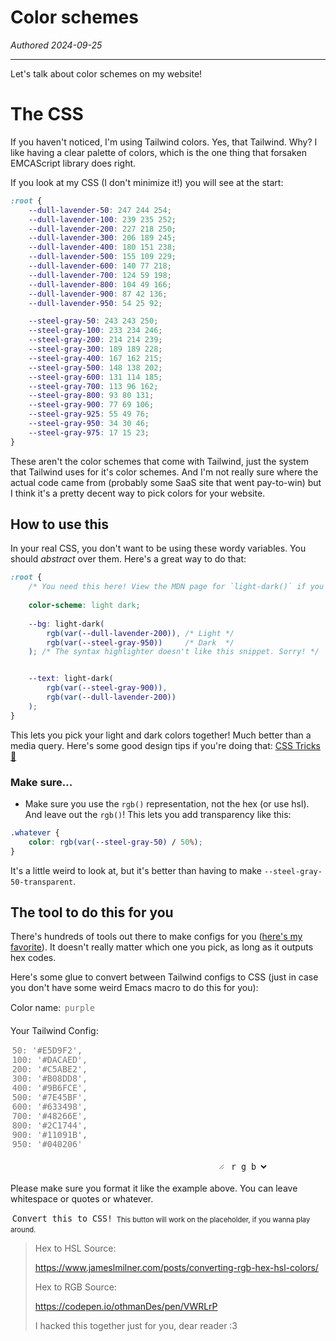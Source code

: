 # Color schemes

*Authored 2024-09-25*

---

Let's talk about color schemes on my website!

# The CSS

If you haven't noticed, I'm using Tailwind colors.
Yes, that Tailwind. Why? I like having a clear palette of colors, 
which is the one thing that forsaken EMCAScript library does right.

If you look at my CSS (I don't minimize it!) you will see at the start:

```css
:root {
    --dull-lavender-50: 247 244 254;
    --dull-lavender-100: 239 235 252;
    --dull-lavender-200: 227 218 250;
    --dull-lavender-300: 206 189 245;
    --dull-lavender-400: 180 151 238;
    --dull-lavender-500: 155 109 229;
    --dull-lavender-600: 140 77 218;
    --dull-lavender-700: 124 59 198;
    --dull-lavender-800: 104 49 166;
    --dull-lavender-900: 87 42 136;
    --dull-lavender-950: 54 25 92;

    --steel-gray-50: 243 243 250;
    --steel-gray-100: 233 234 246;
    --steel-gray-200: 214 214 239;
    --steel-gray-300: 189 189 228;
    --steel-gray-400: 167 162 215;
    --steel-gray-500: 148 138 202;
    --steel-gray-600: 131 114 185;
    --steel-gray-700: 113 96 162;
    --steel-gray-800: 93 80 131;
    --steel-gray-900: 77 69 106;
    --steel-gray-925: 55 49 76;
    --steel-gray-950: 34 30 46;
    --steel-gray-975: 17 15 23;
}
```

These aren't the color schemes that come with Tailwind, just the system 
that Tailwind uses for it's color schemes. And I'm not really sure where
the actual code came from (probably some SaaS site that went pay-to-win)
but I think it's a pretty decent way to pick colors for your website.


## How to use this

In your real CSS, you don't want to be using these wordy variables.
You should _abstract_ over them. Here's a great way to do that:

```css
:root {
    /* You need this here! View the MDN page for `light-dark()` if you're curious. */
    
    color-scheme: light dark;
    
    --bg: light-dark(
        rgb(var(--dull-lavender-200)), /* Light */
        rgb(var(--steel-gray-950))     /* Dark  */
    ); /* The syntax highlighter doesn't like this snippet. Sorry! */


    --text: light-dark(
        rgb(var(--steel-gray-900)),
        rgb(var(--dull-lavender-200))
    );
}
```

This lets you pick your light and dark colors together! 
Much better than a media query. 
Here's some good design tips if you're doing that: [CSS Tricks 🔗](https://css-tricks.com/a-complete-guide-to-dark-mode-on-the-web/#design)

### Make sure...

- Make sure you use the `rgb()` representation, not the hex (or use hsl). 
  And leave out the `rgb()`! This lets you add transparency like this:

```css
.whatever {
    color: rgb(var(--steel-gray-50) / 50%);
}
```

It's a little weird to look at, but it's better than having to make `--steel-gray-50-transparent`.

## The tool to do this for you

There's hundreds of tools out there to make configs for you ([here's my favorite](https://www.tailwindshades.com)). 
It doesn't really matter which one you pick, as long as it outputs hex codes.

Here's some glue to convert between Tailwind configs to CSS 
(just in case you don't have some weird Emacs macro to do this for you):

<style>
.inputs {
    background-color: var(--plain-bg);
    border: 1px solid var(--border);
    color: var(--text);
    padding: 0.2em;
    border-radius: 0.2em;
    font-family: Cascadia Code, monospace;
}

.inputs-surface0 {
    background-color: var(--bg-surface0);
    border: 1px solid var(--border);
    color: var(--text);
    padding: 0.2em;
    border-radius: 0.2em;
    font-family: Cascadia Code, monospace;
}

</style>
<label> Color name: <input class="inputs" id="color_name" placeholder="purple"></label> <br><br>
<label>
Your Tailwind Config: <br>
<textarea class="inputs" id="tailwind" rows="13" cols="40" placeholder="50: '#E5D9F2',
100: '#DACAED',
200: '#C5ABE2',
300: '#B08DD8',
400: '#9B6FCE',
500: '#7E45BF',
600: '#633498',
700: '#48266E',
800: '#2C1744',
900: '#11091B',
950: '#040206'
"></textarea>
</label>

<select id="color-format" class="inputs-surface0">
    <option value="rgb">r g b</option>
    <option value="hsl">h s l</option>
</select>

Please make sure you format it like the example above. You can leave whitespace or quotes or whatever.


<script>
    function cssConvert() {
        let palette = document.querySelector("textarea#tailwind").value ||
`50: '#E5D9F2',
100: '#DACAED',
200: '#C5ABE2',
300: '#B08DD8',
400: '#9B6FCE',
500: '#7E45BF',
600: '#633498',
700: '#48266E',
800: '#2C1744',
900: '#11091B',
950: '#040206'`;

        let palette_name = (document.querySelector("input#color_name").value || "purple").replaceAll(" ", "-");
        let color_format = document.querySelector("select#color-format").value || "rgb";

        let shades = {};

        try {
            palette.trim().split("\n").forEach((i) => {
                let text = i.split(":");
                let shade_number = text[0].trim().replaceAll("\"", "").replaceAll("'", "");
                let color_unparsed = text[1].trim().replaceAll(",", "").replaceAll("\"", "").replaceAll("'", "");

                if (color_format === "rgb") {
                    shades[shade_number] = hex2rgb(color_unparsed);
                } else if (color_format === "hsl") {
                    shades[shade_number] = hex2hsl(color_unparsed);
                }
            });
        } catch (error) {
            console.error(error);
            alert(error);
        }

        let str = "";
        str += ":root {\n";

        for (const [key, value] of Object.entries(shades)) {
            str += `    --${palette_name}-${key}: ${value}\n`;
        }
        
        str += "}";

        document.querySelector("textarea#tailwind").value = str;
    }

    function hex2rgb(hex) {
        let pattern_color = "^#([A-Fa-f0-9]{6})$";
        if (hex.match(pattern_color)) {
            let hex_color = hex.replace("#", "")
                , r = parseInt(hex_color.substring(0, 2), 16)
                , g = parseInt(hex_color.substring(2, 4), 16)
                , b = parseInt(hex_color.substring(4, 6), 16);
            return `${r} ${g} ${b}`;
        }
        else {
            throw new Error('Error Color Format');
        }
    }

    function hex2hsl(hex) {
      const result = /^#?([a-f\d]{2})([a-f\d]{2})([a-f\d]{2})$/i.exec(hex);

      if (!result) {
        throw new Error("Could not parse Hex Color");
      }

      const rHex = parseInt(result[1], 16);
      const gHex = parseInt(result[2], 16);
      const bHex = parseInt(result[3], 16);

      const r = rHex / 255;
      const g = gHex / 255;
      const b = bHex / 255;

      const max = Math.max(r, g, b);
      const min = Math.min(r, g, b);

      let h = (max + min) / 2;
      let s = h;
      let l = h;

      if (max === min) {
        return { h: 0, s: 0, l };
      }

      const d = max - min;
      s = l > 0.5 ? d / (2 - max - min) : d / (max + min);
      switch (max) {
        case r:
          h = (g - b) / d + (g < b ? 6 : 0);
          break;
        case g:
          h = (b - r) / d + 2;
          break;
        case b:
          h = (r - g) / d + 4;
          break;
      }
      h /= 6;

      s = s * 100;
      s = Math.round(s);
      l = l * 100;
      l = Math.round(l);
      h = Math.round(360 * h);

      return `${h} ${s} ${l}`;
    }
</script>

<button type="button" onclick="cssConvert()" class="inputs-surface0">Convert this to CSS!</button>
<span style="font-size: 0.8em">This button will work on the placeholder, if you wanna play around.</span>

> Hex to HSL Source:
> 
> <https://www.jameslmilner.com/posts/converting-rgb-hex-hsl-colors/>
> 
> Hex to RGB Source:
> 
> <https://codepen.io/othmanDes/pen/VWRLrP>
> 
> I hacked this together just for you, dear reader :3


